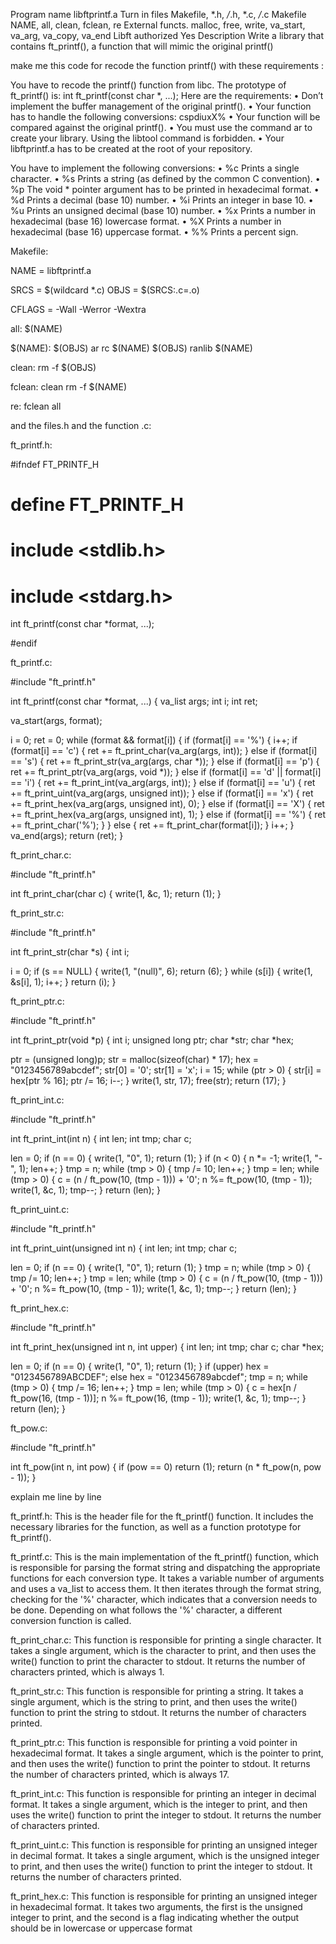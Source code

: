 Program name libftprintf.a
Turn in files Makefile, *.h, */*.h, *.c, */*.c
Makefile NAME, all, clean, fclean, re
External functs. malloc, free, write,
va_start, va_arg, va_copy, va_end
Libft authorized Yes
Description Write a library that contains ft_printf(), a
function that will mimic the original printf()

make me this code for recode the function printf() with these requirements :

You have to recode the printf() function from libc.
The prototype of ft_printf() is:
int ft_printf(const char *, ...);
Here are the requirements:
• Don’t implement the buffer management of the original printf().
• Your function has to handle the following conversions: cspdiuxX%
• Your function will be compared against the original printf().
• You must use the command ar to create your library.
Using the libtool command is forbidden.
• Your libftprintf.a has to be created at the root of your repository.

You have to implement the following conversions:
• %c Prints a single character.
• %s Prints a string (as defined by the common C convention).
• %p The void * pointer argument has to be printed in hexadecimal format.
• %d Prints a decimal (base 10) number.
• %i Prints an integer in base 10.
• %u Prints an unsigned decimal (base 10) number.
• %x Prints a number in hexadecimal (base 16) lowercase format.
• %X Prints a number in hexadecimal (base 16) uppercase format.
• %% Prints a percent sign.

Makefile:

NAME = libftprintf.a

SRCS = $(wildcard *.c)
OBJS = $(SRCS:.c=.o)

CFLAGS = -Wall -Werror -Wextra

all: $(NAME)

$(NAME): $(OBJS)
	ar rc $(NAME) $(OBJS)
	ranlib $(NAME)

clean:
	rm -f $(OBJS)

fclean: clean
	rm -f $(NAME)

re: fclean all

and the files.h and the function .c:

ft_printf.h:

#ifndef FT_PRINTF_H
# define FT_PRINTF_H
# include <stdlib.h>
# include <stdarg.h>

int ft_printf(const char *format, ...);

#endif

ft_printf.c:

#include "ft_printf.h"

int ft_printf(const char *format, ...) {
  va_list args;
  int i;
  int ret;
  
  va_start(args, format);
  
  i = 0;
  ret = 0;
  while (format && format[i]) {
    if (format[i] == '%') {
      i++;
      if (format[i] == 'c') {
        ret += ft_print_char(va_arg(args, int));
      } else if (format[i] == 's') {
        ret += ft_print_str(va_arg(args, char *));
      } else if (format[i] == 'p') {
        ret += ft_print_ptr(va_arg(args, void *));
      } else if (format[i] == 'd' || format[i] == 'i') {
        ret += ft_print_int(va_arg(args, int));
      } else if (format[i] == 'u') {
        ret += ft_print_uint(va_arg(args, unsigned int));
      } else if (format[i] == 'x') {
        ret += ft_print_hex(va_arg(args, unsigned int), 0);
      } else if (format[i] == 'X') {
        ret += ft_print_hex(va_arg(args, unsigned int), 1);
      } else if (format[i] == '%') {
        ret += ft_print_char('%');
      }
    } else {
      ret += ft_print_char(format[i]);
    }
    i++;
  }
  va_end(args);
  return (ret);
}

ft_print_char.c:

#include "ft_printf.h"

int ft_print_char(char c) {
  write(1, &c, 1);
  return (1);
}

ft_print_str.c:

#include "ft_printf.h"

int ft_print_str(char *s) {
  int i;
  
  i = 0;
  if (s == NULL) {
    write(1, "(null)", 6);
    return (6);
  }
  while (s[i]) {
    write(1, &s[i], 1);
    i++;
  }
  return (i);
}

ft_print_ptr.c:

#include "ft_printf.h"

int ft_print_ptr(void *p) {
  int i;
  unsigned long ptr;
  char *str;
  char *hex;
  
  ptr = (unsigned long)p;
  str = malloc(sizeof(char) * 17);
  hex = "0123456789abcdef";
  str[0] = '0';
  str[1] = 'x';
  i = 15;
  while (ptr > 0) {
    str[i] = hex[ptr % 16];
    ptr /= 16;
    i--;
  }
  write(1, str, 17);
  free(str);
  return (17);
}

ft_print_int.c:

#include "ft_printf.h"

int ft_print_int(int n) {
  int len;
  int tmp;
  char c;
  
  len = 0;
  if (n == 0) {
    write(1, "0", 1);
    return (1);
  }
  if (n < 0) {
    n *= -1;
    write(1, "-", 1);
    len++;
  }
  tmp = n;
  while (tmp > 0) {
    tmp /= 10;
    len++;
  }
  tmp = len;
  while (tmp > 0) {
    c = (n / ft_pow(10, (tmp - 1))) + '0';
    n %= ft_pow(10, (tmp - 1));
    write(1, &c, 1);
    tmp--;
  }
  return (len);
}

ft_print_uint.c:

#include "ft_printf.h"

int ft_print_uint(unsigned int n) {
  int len;
  int tmp;
  char c;
  
  len = 0;
  if (n == 0) {
    write(1, "0", 1);
    return (1);
  }
  tmp = n;
  while (tmp > 0) {
    tmp /= 10;
    len++;
  }
  tmp = len;
  while (tmp > 0) {
    c = (n / ft_pow(10, (tmp - 1))) + '0';
    n %= ft_pow(10, (tmp - 1));
    write(1, &c, 1);
    tmp--;
  }
  return (len);
}


ft_print_hex.c:

#include "ft_printf.h"

int ft_print_hex(unsigned int n, int upper) {
  int len;
  int tmp;
  char c;
  char *hex;
  
  len = 0;
  if (n == 0) {
    write(1, "0", 1);
    return (1);
  }
  if (upper)
    hex = "0123456789ABCDEF";
  else
    hex = "0123456789abcdef";
  tmp = n;
  while (tmp > 0) {
    tmp /= 16;
    len++;
  }
  tmp = len;
  while (tmp > 0) {
    c = hex[n / ft_pow(16, (tmp - 1))];
    n %= ft_pow(16, (tmp - 1));
    write(1, &c, 1);
    tmp--;
  }
  return (len);
}

ft_pow.c:

#include "ft_printf.h"

int ft_pow(int n, int pow) {
  if (pow == 0)
    return (1);
  return (n * ft_pow(n, pow - 1));
}

explain me line by line 

ft_printf.h:
This is the header file for the ft_printf() function. It includes the necessary libraries for the function, as well as a function prototype for ft_printf().

ft_printf.c:
This is the main implementation of the ft_printf() function, which is responsible for parsing the format string and dispatching the appropriate functions for each conversion type. It takes a variable number of arguments and uses a va_list to access them. It then iterates through the format string, checking for the '%' character, which indicates that a conversion needs to be done. Depending on what follows the '%' character, a different conversion function is called.

ft_print_char.c:
This function is responsible for printing a single character. It takes a single argument, which is the character to print, and then uses the write() function to print the character to stdout. It returns the number of characters printed, which is always 1.

ft_print_str.c:
This function is responsible for printing a string. It takes a single argument, which is the string to print, and then uses the write() function to print the string to stdout. It returns the number of characters printed.

ft_print_ptr.c:
This function is responsible for printing a void pointer in hexadecimal format. It takes a single argument, which is the pointer to print, and then uses the write() function to print the pointer to stdout. It returns the number of characters printed, which is always 17.

ft_print_int.c:
This function is responsible for printing an integer in decimal format. It takes a single argument, which is the integer to print, and then uses the write() function to print the integer to stdout. It returns the number of characters printed.

ft_print_uint.c:
This function is responsible for printing an unsigned integer in decimal format. It takes a single argument, which is the unsigned integer to print, and then uses the write() function to print the integer to stdout. It returns the number of characters printed.

ft_print_hex.c:
This function is responsible for printing an unsigned integer in hexadecimal format. It takes two arguments, the first is the unsigned integer to print, and the second is a flag indicating whether the output should be in lowercase or uppercase format
